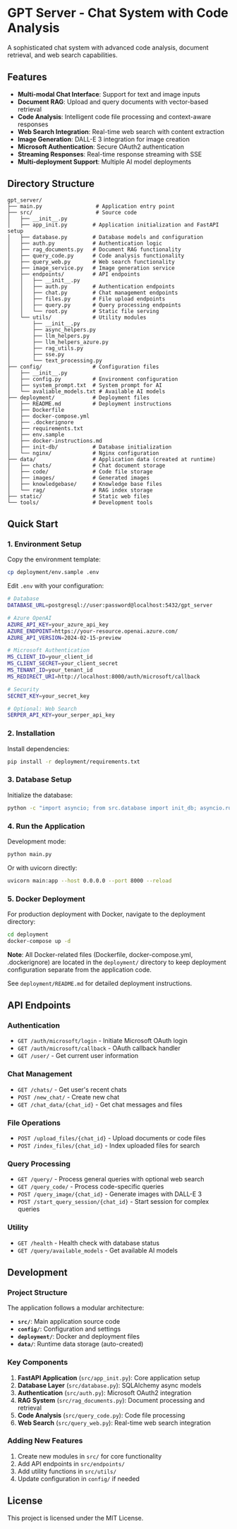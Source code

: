 # GPT Server - Chat System with Code Analysis

A sophisticated chat system with advanced code analysis, document retrieval, and web search capabilities.

## Features

- **Multi-modal Chat Interface**: Support for text and image inputs
- **Document RAG**: Upload and query documents with vector-based retrieval
- **Code Analysis**: Intelligent code file processing and context-aware responses
- **Web Search Integration**: Real-time web search with content extraction
- **Image Generation**: DALL-E 3 integration for image creation
- **Microsoft Authentication**: Secure OAuth2 authentication
- **Streaming Responses**: Real-time response streaming with SSE
- **Multi-deployment Support**: Multiple AI model deployments

## Directory Structure

```
gpt_server/
├── main.py                 # Application entry point
├── src/                    # Source code
│   ├── __init__.py
│   ├── app_init.py        # Application initialization and FastAPI setup
│   ├── database.py        # Database models and configuration
│   ├── auth.py            # Authentication logic
│   ├── rag_documents.py   # Document RAG functionality
│   ├── query_code.py      # Code analysis functionality
│   ├── query_web.py       # Web search functionality
│   ├── image_service.py   # Image generation service
│   ├── endpoints/         # API endpoints
│   │   ├── __init__.py
│   │   ├── auth.py        # Authentication endpoints
│   │   ├── chat.py        # Chat management endpoints
│   │   ├── files.py       # File upload endpoints
│   │   ├── query.py       # Query processing endpoints
│   │   └── root.py        # Static file serving
│   └── utils/             # Utility modules
│       ├── __init__.py
│       ├── async_helpers.py
│       ├── llm_helpers.py
│       ├── llm_helpers_azure.py
│       ├── rag_utils.py
│       ├── sse.py
│       └── text_processing.py
├── config/                # Configuration files
│   ├── __init__.py
│   ├── config.py          # Environment configuration
│   ├── system_prompt.txt  # System prompt for AI
│   └── avaliable_models.txt # Available AI models
├── deployment/            # Deployment files
│   ├── README.md          # Deployment instructions
│   ├── Dockerfile
│   ├── docker-compose.yml
│   ├── .dockerignore
│   ├── requirements.txt
│   ├── env.sample
│   ├── docker-instructions.md
│   ├── init-db/           # Database initialization
│   └── nginx/             # Nginx configuration
├── data/                  # Application data (created at runtime)
│   ├── chats/             # Chat document storage
│   ├── code/              # Code file storage
│   ├── images/            # Generated images
│   ├── knowledgebase/     # Knowledge base files
│   └── rag/               # RAG index storage
├── static/                # Static web files
└── tools/                 # Development tools
```

## Quick Start

### 1. Environment Setup

Copy the environment template:
```bash
cp deployment/env.sample .env
```

Edit `.env` with your configuration:
```bash
# Database
DATABASE_URL=postgresql://user:password@localhost:5432/gpt_server

# Azure OpenAI
AZURE_API_KEY=your_azure_api_key
AZURE_ENDPOINT=https://your-resource.openai.azure.com/
AZURE_API_VERSION=2024-02-15-preview

# Microsoft Authentication
MS_CLIENT_ID=your_client_id
MS_CLIENT_SECRET=your_client_secret
MS_TENANT_ID=your_tenant_id
MS_REDIRECT_URI=http://localhost:8000/auth/microsoft/callback

# Security
SECRET_KEY=your_secret_key

# Optional: Web Search
SERPER_API_KEY=your_serper_api_key
```

### 2. Installation

Install dependencies:
```bash
pip install -r deployment/requirements.txt
```

### 3. Database Setup

Initialize the database:
```bash
python -c "import asyncio; from src.database import init_db; asyncio.run(init_db())"
```

### 4. Run the Application

Development mode:
```bash
python main.py
```

Or with uvicorn directly:
```bash
uvicorn main:app --host 0.0.0.0 --port 8000 --reload
```

### 5. Docker Deployment

For production deployment with Docker, navigate to the deployment directory:
```bash
cd deployment
docker-compose up -d
```

**Note**: All Docker-related files (Dockerfile, docker-compose.yml, .dockerignore) are located in the `deployment/` directory to keep deployment configuration separate from the application code.

See `deployment/README.md` for detailed deployment instructions.

## API Endpoints

### Authentication
- `GET /auth/microsoft/login` - Initiate Microsoft OAuth login
- `GET /auth/microsoft/callback` - OAuth callback handler
- `GET /user/` - Get current user information

### Chat Management
- `GET /chats/` - Get user's recent chats
- `POST /new_chat/` - Create new chat
- `GET /chat_data/{chat_id}` - Get chat messages and files

### File Operations
- `POST /upload_files/{chat_id}` - Upload documents or code files
- `POST /index_files/{chat_id}` - Index uploaded files for search

### Query Processing
- `GET /query/` - Process general queries with optional web search
- `GET /query_code/` - Process code-specific queries
- `POST /query_image/{chat_id}` - Generate images with DALL-E 3
- `POST /start_query_session/{chat_id}` - Start session for complex queries

### Utility
- `GET /health` - Health check with database status
- `GET /query/available_models` - Get available AI models

## Development

### Project Structure

The application follows a modular architecture:

- **`src/`**: Main application source code
- **`config/`**: Configuration and settings
- **`deployment/`**: Docker and deployment files
- **`data/`**: Runtime data storage (auto-created)

### Key Components

1. **FastAPI Application** (`src/app_init.py`): Core application setup
2. **Database Layer** (`src/database.py`): SQLAlchemy async models
3. **Authentication** (`src/auth.py`): Microsoft OAuth2 integration
4. **RAG System** (`src/rag_documents.py`): Document processing and retrieval
5. **Code Analysis** (`src/query_code.py`): Code file processing
6. **Web Search** (`src/query_web.py`): Real-time web search integration

### Adding New Features

1. Create new modules in `src/` for core functionality
2. Add API endpoints in `src/endpoints/`
3. Add utility functions in `src/utils/`
4. Update configuration in `config/` if needed

## License

This project is licensed under the MIT License. 